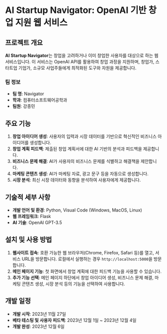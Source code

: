 # AI Startup Navigator: OpenAI 기반 창업 지원 웹 서비스

## 프로젝트 개요

**AI Startup Navigator**는 창업을 고려하거나 이미 창업한 사용자를 대상으로 하는 웹 서비스입니다. 이 서비스는 OpenAI API를 활용하여 창업 과정을 지원하며, 창업가, 스타트업 기업가, 소규모 사업주들에게 최적화된 도구와 자원을 제공합니다.

### 팀 정보
- **팀 명**: Navigator
- **학과**: 컴퓨터소프트웨어공학과
- **팀원**: 강종민

## 주요 기능

1. **창업 아이디어 생성**: 사용자의 입력과 시장 데이터를 기반으로 혁신적인 비즈니스 아이디어를 생성합니다.
2. **창업 계획 피드백**: 제출된 창업 계획서에 대한 AI 기반의 분석과 피드백을 제공합니다.
3. **비즈니스 문제 해결**: AI가 사용자의 비즈니스 문제를 식별하고 해결책을 제안합니다.
4. **마케팅 콘텐츠 생성**: AI가 마케팅 자료, 광고 문구 등을 자동으로 생성합니다.
5. **시장 분석**: 최신 시장 데이터와 동향을 분석하여 사용자에게 제공합니다.

## 기술적 세부 사항

- **개발 언어 및 환경**: Python, Visual Code (Windows, MacOS, Linux)
- **웹 프레임워크**: Flask
- **AI 기술**: OpenAI GPT-3.5

## 설치 및 사용 방법

1. **웹사이트 접속**: 호환 가능한 웹 브라우저(Chrome, Firefox, Safari 등)를 열고, 서비스 URL을 방문합니다. 로컬에서 실행하는 경우 `http://localhost:5000`을 방문합니다.
2. **메인 페이지 기능**: 첫 화면에서 창업 계획에 대한 피드백 기능을 사용할 수 있습니다.
3. **추가 기능 선택**: 메인 페이지 하단에서 창업 아이디어 생성, 비즈니스 문제 해결, 마케팅 콘텐츠 생성, 시장 분석 등의 기능을 선택하여 사용합니다.

## 개발 일정

- **개발 시작**: 2023년 11월 27일
- **베타 테스팅 및 사용자 피드백**: 2023년 12월 1일 ~ 2023년 12월 4일
- **개발 완성**: 2023년 12월 6일
